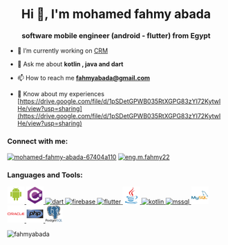 <h1 align="center">Hi 👋, I'm mohamed fahmy abada</h1>
<h3 align="center">software mobile engineer (android - flutter) from Egypt</h3>

- 🔭 I’m currently working on [CRM](https://play.google.com/store/apps/details?id=com.gkist.crm)

- 💬 Ask me about **kotlin , java and dart**

- 📫 How to reach me **fahmyabada@gmail.com**

- 📄 Know about my experiences [https://drive.google.com/file/d/1pSDetGPWB035RtXGPG83zYI72KytwIHe/view?usp=sharing](https://drive.google.com/file/d/1pSDetGPWB035RtXGPG83zYI72KytwIHe/view?usp=sharing)

<h3 align="left">Connect with me:</h3>
<p align="left">
<a href="https://linkedin.com/in/mohamed-fahmy-abada-67404a110" target="blank"><img align="center" src="https://raw.githubusercontent.com/rahuldkjain/github-profile-readme-generator/master/src/images/icons/Social/linked-in-alt.svg" alt="mohamed-fahmy-abada-67404a110" height="30" width="40" /></a>
<a href="https://fb.com/eng.m.fahmy22" target="blank"><img align="center" src="https://raw.githubusercontent.com/rahuldkjain/github-profile-readme-generator/master/src/images/icons/Social/facebook.svg" alt="eng.m.fahmy22" height="30" width="40" /></a>
</p>

<h3 align="left">Languages and Tools:</h3>
<p align="left"> <a href="https://developer.android.com" target="_blank" rel="noreferrer"> <img src="https://raw.githubusercontent.com/devicons/devicon/master/icons/android/android-original-wordmark.svg" alt="android" width="40" height="40"/> </a> <a href="https://www.w3schools.com/cs/" target="_blank" rel="noreferrer"> <img src="https://raw.githubusercontent.com/devicons/devicon/master/icons/csharp/csharp-original.svg" alt="csharp" width="40" height="40"/> </a> <a href="https://dart.dev" target="_blank" rel="noreferrer"> <img src="https://www.vectorlogo.zone/logos/dartlang/dartlang-icon.svg" alt="dart" width="40" height="40"/> </a> <a href="https://firebase.google.com/" target="_blank" rel="noreferrer"> <img src="https://www.vectorlogo.zone/logos/firebase/firebase-icon.svg" alt="firebase" width="40" height="40"/> </a> <a href="https://flutter.dev" target="_blank" rel="noreferrer"> <img src="https://www.vectorlogo.zone/logos/flutterio/flutterio-icon.svg" alt="flutter" width="40" height="40"/> </a> <a href="https://www.java.com" target="_blank" rel="noreferrer"> <img src="https://raw.githubusercontent.com/devicons/devicon/master/icons/java/java-original.svg" alt="java" width="40" height="40"/> </a> <a href="https://kotlinlang.org" target="_blank" rel="noreferrer"> <img src="https://www.vectorlogo.zone/logos/kotlinlang/kotlinlang-icon.svg" alt="kotlin" width="40" height="40"/> </a> <a href="https://www.microsoft.com/en-us/sql-server" target="_blank" rel="noreferrer"> <img src="https://www.svgrepo.com/show/303229/microsoft-sql-server-logo.svg" alt="mssql" width="40" height="40"/> </a> <a href="https://www.mysql.com/" target="_blank" rel="noreferrer"> <img src="https://raw.githubusercontent.com/devicons/devicon/master/icons/mysql/mysql-original-wordmark.svg" alt="mysql" width="40" height="40"/> </a> <a href="https://www.oracle.com/" target="_blank" rel="noreferrer"> <img src="https://raw.githubusercontent.com/devicons/devicon/master/icons/oracle/oracle-original.svg" alt="oracle" width="40" height="40"/> </a> <a href="https://www.php.net" target="_blank" rel="noreferrer"> <img src="https://raw.githubusercontent.com/devicons/devicon/master/icons/php/php-original.svg" alt="php" width="40" height="40"/> </a> <a href="https://www.postgresql.org" target="_blank" rel="noreferrer"> <img src="https://raw.githubusercontent.com/devicons/devicon/master/icons/postgresql/postgresql-original-wordmark.svg" alt="postgresql" width="40" height="40"/> </a> </p>

<!-- <p><img align="center"
    src="https://github-readme-stats.vercel.app/api/top-langs?username=fahmyabada&layout=compact&langs_count=8&theme=algolia"
    alt="fahmyabada" 
    bg_color=#808080/></p>

<br> -->

<p><img align="center" src="https://github-readme-streak-stats.herokuapp.com/?user=fahmyabada&&theme=dark&background=0d1117&date_format=M%20j%5B%2C%20Y%5D" alt="fahmyabada" /></p>
